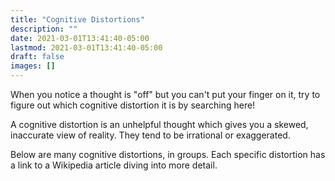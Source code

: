 ```yaml
---
title: "Cognitive Distortions"
description: ""
date: 2021-03-01T13:41:40-05:00
lastmod: 2021-03-01T13:41:40-05:00
draft: false
images: []
---
```


When you notice a thought is "off" but you can't put your finger on it, try to figure out which cognitive distortion it is by searching here!

A cognitive distortion is an unhelpful thought which gives you a skewed, inaccurate view of reality. They tend to be irrational or exaggerated.

Below are many cognitive distortions, in groups. Each specific distortion has a link to a Wikipedia article diving into more detail.